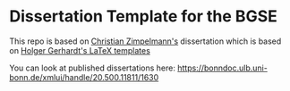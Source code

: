 # Dissertation Template for the BGSE

This repo is based on [Christian Zimpelmann's](https://github.com/ChristianZimpelmann) dissertation which is based on [Holger Gerhardt's LaTeX templates](https://github.com/HolgerGerhardt/TeXTemplates)

You can look at published dissertations here:
https://bonndoc.ulb.uni-bonn.de/xmlui/handle/20.500.11811/1630
